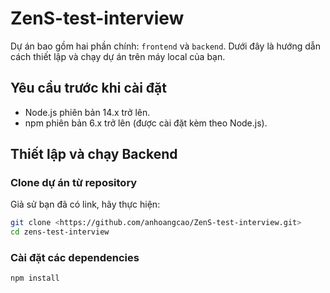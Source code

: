 # ZenS-test-interview

Dự án bao gồm hai phần chính: `frontend` và `backend`. Dưới đây là hướng dẫn cách thiết lập và chạy dự án trên máy local của bạn.

## Yêu cầu trước khi cài đặt

- Node.js phiên bản 14.x trở lên.
- npm phiên bản 6.x trở lên (được cài đặt kèm theo Node.js).

## Thiết lập và chạy Backend

### Clone dự án từ repository

Giả sử bạn đã có link, hãy thực hiện:

```bash
git clone <https://github.com/anhoangcao/ZenS-test-interview.git>
cd zens-test-interview
```
### Cài đặt các dependencies
```bash
npm install
```